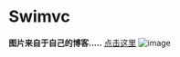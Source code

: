# Swimvc
**图片来自于自己的博客.....** [点击这里](http://blog.csdn.net/z497221362/article/category/5906091)
![image](http://img.blog.csdn.net/20151026183705655?watermark/2/text/aHR0cDovL2Jsb2cuY3Nkbi5uZXQv/font/5a6L5L2T/fontsize/400/fill/I0JBQkFCMA==/dissolve/70/gravity/Center)
